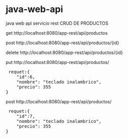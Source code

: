 # java-web-api
java web api
servicio rest
CRUD DE PRODUCTOS

get
http://localhost:8080/app-rest/api/productos

post
http://localhost:8080/app-rest/api/productos/{id}

delete
http://localhost:8080/app-rest/api/productos/{id}

put
http://localhost:8080/app-rest/api/productos/
<pre> requet:{
	"id":6,
  	"nombre": "teclado inalambrico",
  	"precio": 355  
}
</pre>

post
http://localhost:8080/app-rest/api/productos/
<pre> requet:{
	"id":7,
  	"nombre": "teclado inalambrico",
  	"precio": 355  
}
</pre>


